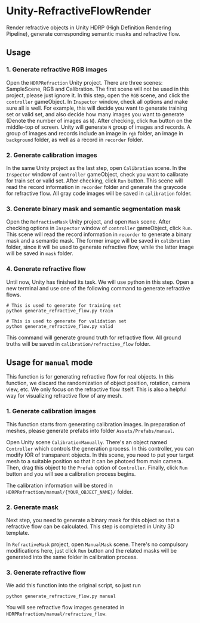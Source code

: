 # Unity-RefractiveFlowRender
Render refractive objects in Unity HDRP (High Definition Rendering Pipeline), generate corresponding semantic masks and refractive flow.

## Usage

### 1. Generate refractive RGB images

Open the `HDRPRefraction` Unity project. There are three scenes: SampleScene, RGB and Calibration. The first scene will not be used in this project, please just ignore it. In this step, open the `RGB` scene, and click the `controller` gameObject. In `Inspector` window, check all options and make sure all is well. For example,  this will decide you want to generate training set or valid set, and also decide how many images you want to generate (Denote the number of images as `N`). After checking, click `Run` button on the middle-top of screen. Unity will generate `N` group of images and records. A group of images and records include an image in `rgb` folder, an image in `background` folder, as well as a record in `recorder` folder.

### 2. Generate calibration images

In the same Unity project as the last step, open `Calibration` scene. In the `Inspector` window of `controller` gameObject, check you want to calibrate for train set or valid set. After checking, click `Run` button. This scene will read the record information in `recorder` folder and generate the graycode for refractive flow. All gray code images will be saved in `calibration` folder.

### 3. Generate binary mask and semantic segmentation mask

Open the `RefractiveMask` Unity project, and open `Mask` scene. After checking options in `Inspector` window of `controller` gameObject, click `Run`. This scene will read the record information in `recorder` to generate a binary mask and a semantic mask. The former image will be saved in `calibration` folder, since it will be used to generate refractive flow, while the latter image will be saved in `mask` folder.

### 4. Generate refractive flow

Until now, Unity has finished its task. We will use python in this step. Open a new terminal and use one of the following command to generate refractive flows.

```
# This is used to generate for training set
python generate_refractive_flow.py train

# This is used to generate for validation set
python generate_refractive_flow.py valid
```

This command will generate ground truth for refractive flow. All ground truths will be saved in `calibration/refractive_flow` folder.

## Usage for `manual` mode

This function is for generating refractive flow for real objects. In this function, we discard the randomization of object position, rotation, camera view, etc. We only focus on the refractive flow itself. This is also a helpful way for visualizing refractive flow of any mesh.

### 1. Generate calibration images

This function starts from generating calibration images. In preparation of meshes, please generate prefabs into folder `Assets/Prefabs/manual`. 

Open Unity scene `CalibrationManually`. There's an object named `Controller` which controls the generation process. In this controller, you can modify IOR of transparent objects. In this scene, you need to put your target mesh to a suitable position so that it can be photoed from main camera. Then, drag this object to the `Prefab` option of `Controller`. Finally, click `Run` button and you will see a calibration process begins.

The calibration information will be stored in `HDRPRefraction/manual/{YOUR_OBJECT_NAME}/` folder.

### 2. Generate mask

Next step, you need to generate a binary mask for this object so that a refractive flow can be calculated. This step is completed in Unity 3D template.

In `RefractiveMask` project, open `ManualMask` scene. There's no compulsory modifications here, just click `Run` button and the related masks will be generated into the same folder in calibration process.

### 3. Generate refractive flow

We add this function into the original script, so just run

```shell
python generate_refractive_flow.py manual
```

You will see refractive flow images generated in `HDRPRefraction/manual/refractive_flow`.
